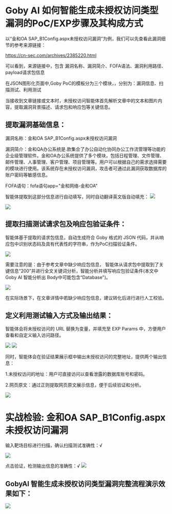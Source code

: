 # Goby AI 如何智能生成未授权访问类型漏洞的PoC/EXP步骤及其构成方式

以“金和OA SAP_B1Config.aspx未授权访问漏洞”为例，我们可以先查看此漏洞细节的参考来源链接：

https://cn-sec.com/archives/2385220.html

可以看到，来源链接中，包含 漏洞名称、漏洞简介、FOFA语法、漏洞利用路径、payload请求包信息

在JSON图形化页面中,Goby PoC的模板分为三个模块，，分别为：漏洞信息、扫描测试、利用测试

当接收到文章链接或文本时，未授权访问智能体首先解析文章中的文本和图片内容，提取漏洞背景描述、请求包和响应包等关键信息。

## 提取漏洞基础信息：
漏洞名称：金和OA SAP_B1Config.aspx未授权访问漏洞

漏洞简介：金和QA办公系统是.款集合了办公自动化协同办公工作流管理等功能的企业级管理软件。金和OA办公系统提供了多个模块，包括日程管理、文件管理、邮件管理、人事管理、客户管理、项目管理等。用户可以根据自己的需求选择需要的模块进行使用。该系统存在未授权访问漏洞，攻击者可通过此漏洞获取数据库的账户密码等敏感信息。

FOFA语句：fofa语句app="金和网络-金和OA"

智能体提取到这部分信息进行自动填写，同时自动翻译英文版自动填充：
**![](https://s3.bmp.ovh/imgs/2024/12/12/3abaca448a87a90a.png)**

**![](https://s3.bmp.ovh/imgs/2024/12/12/be9c31efa4e4f819.png)**


## 提取扫描测试请求包及响应包验证条件：

智能体基于提取的请求包信息，自动生成符合 Goby 格式的 JSON 代码，并从响应包中识别状态码及具有代表性的字符串，作为PoC扫描验证条件。

**![](https://s3.bmp.ovh/imgs/2024/12/12/a30ad4c94c533906.png)**

需要注意的是：由于参考文章中缺少响应包信息， 智能体从请求包中提取到了关键信息“200”并进行全文关键词分析，智能分析并填写响应包验证条件(本文中Goby AI 智能分析出 Body中可能包含“Database")。

**![](https://s3.bmp.ovh/imgs/2024/12/13/aab48d0a28fc3198.png)**

在实际场景下，在文章详情中若缺少响应包信息，建议转化后进行进行人工校验。


## 定义利用测试输入方式及输出结果：

智能体会将未授权访问的 URL 替换为变量，并填充至 EXP Params 中，方便用户查看和自定义输入访问路径。

**![](https://s3.bmp.ovh/imgs/2024/12/12/99b5df8e8859845c.png)**
**![](https://s3.bmp.ovh/imgs/2024/12/12/d54300ea528139d4.png)**

同时，智能体会在验证结果展示框中输出未授权访问的完整地址，提供两个输出信息：

1.未授权访问的地址：用户可直接访问以查看泄露的数据库账号和密码。

2.网页原文：通过正则提取网页原文展示信息，便于后续验证和分析。

**![](https://s3.bmp.ovh/imgs/2024/12/12/144cc71adce137d8.png)**


# 实战检验: 金和OA SAP_B1Config.aspx 未授权访问漏洞

输入靶场目标进行扫描，确认扫描测试准确性：√

**![](https://s3.bmp.ovh/imgs/2024/12/12/7cc3d0ca4af5fcf3.png)**

点击验证，检测输出信息的准确性：√
**![](https://s3.bmp.ovh/imgs/2024/12/13/4c5ce965cc254fc3.png)**


## GobyAI 智能生成未授权访问类型漏洞完整流程演示效果如下：

**![](https://s3.bmp.ovh/imgs/2024/12/13/dcc9d802eeb4fbca.gif)**


